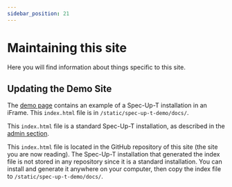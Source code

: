 ```yaml
---
sidebar_position: 21
---
```


# Maintaining this site

Here you will find information about things specific to this site.

## Updating the Demo Site

The [demo page](spec-up-t-demo-site.mdx) contains an example of a Spec-Up-T installation in an iFrame. This `index.html` file is in `/static/spec-up-t-demo/docs/`.

This `index.html` file is a standard Spec-Up-T installation, as described in the [admin section](admins-guide.md#installation).

This `index.html` file is located in the GitHub repository of this site (the site you are now reading). The Spec-Up-T installation that generated the index file is not stored in any repository since it is a standard installation. You can install and generate it anywhere on your computer, then copy the index file to `/static/spec-up-t-demo/docs/`.
